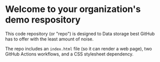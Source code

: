# Welcome to your organization's demo respository
This code repository (or "repo") is designed to Data storage best GitHub has to offer with the least amount of noise.

The repo includes an `index.html` file (so it can render a web page), two GitHub Actions workflows, and a CSS stylesheet dependency.
